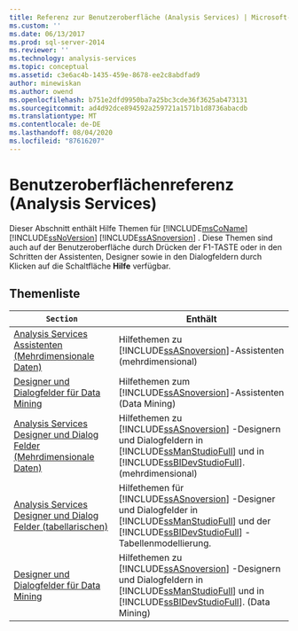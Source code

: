 ```yaml
---
title: Referenz zur Benutzeroberfläche (Analysis Services) | Microsoft-Dokumentation
ms.custom: ''
ms.date: 06/13/2017
ms.prod: sql-server-2014
ms.reviewer: ''
ms.technology: analysis-services
ms.topic: conceptual
ms.assetid: c3e6ac4b-1435-459e-8678-ee2c8abdfad9
author: minewiskan
ms.author: owend
ms.openlocfilehash: b751e2dfd9950ba7a25bc3cde36f3625ab473131
ms.sourcegitcommit: ad4d92dce894592a259721a1571b1d8736abacdb
ms.translationtype: MT
ms.contentlocale: de-DE
ms.lasthandoff: 08/04/2020
ms.locfileid: "87616207"
---
```

# <a name="user-interface-reference-analysis-services"></a>Benutzeroberflächenreferenz (Analysis Services)
  Dieser Abschnitt enthält Hilfe Themen für [!INCLUDE[msCoName](../includes/msconame-md.md)] [!INCLUDE[ssNoVersion](../includes/ssnoversion-md.md)] [!INCLUDE[ssASnoversion](../includes/ssasnoversion-md.md)] . Diese Themen sind auch auf der Benutzeroberfläche durch Drücken der F1-TASTE oder in den Schritten der Assistenten, Designer sowie in den Dialogfeldern durch Klicken auf die Schaltfläche **Hilfe** verfügbar.  
  
## <a name="topic-list"></a>Themenliste  
  
|`Section`|Enthält|  
|-------------|--------------|  
|[Analysis Services Assistenten &#40;Mehrdimensionale Daten&#41;](analysis-services-wizards-multidimensional-data.md)|Hilfethemen zu [!INCLUDE[ssASnoversion](../includes/ssasnoversion-md.md)]-Assistenten (mehrdimensional)|  
|[Designer und Dialogfelder für Data Mining](data-mining-designers-and-dialog-boxes.md)|Hilfethemen zum [!INCLUDE[ssASnoversion](../includes/ssasnoversion-md.md)]-Assistenten (Data Mining)|  
|[Analysis Services Designer und Dialog Felder &#40;Mehrdimensionale Daten&#41;](analysis-services-designers-and-dialog-boxes-multidimensional-data.md)|Hilfethemen zu [!INCLUDE[ssASnoversion](../includes/ssasnoversion-md.md)] -Designern und Dialogfeldern in [!INCLUDE[ssManStudioFull](../includes/ssmanstudiofull-md.md)] und in [!INCLUDE[ssBIDevStudioFull](../includes/ssbidevstudiofull-md.md)]. (mehrdimensional)|  
|[Analysis Services Designer und Dialog Felder &#40;tabellarischen&#41;](analysis-services-designers-and-dialog-boxes-tabular.md)|Hilfethemen für [!INCLUDE[ssASnoversion](../includes/ssasnoversion-md.md)] -Designer und Dialogfelder in [!INCLUDE[ssManStudioFull](../includes/ssmanstudiofull-md.md)] und der [!INCLUDE[ssBIDevStudioFull](../includes/ssbidevstudiofull-md.md)] -Tabellenmodellierung.|  
|[Designer und Dialogfelder für Data Mining](data-mining-designers-and-dialog-boxes.md)|Hilfethemen zu [!INCLUDE[ssASnoversion](../includes/ssasnoversion-md.md)] -Designern und Dialogfeldern in [!INCLUDE[ssManStudioFull](../includes/ssmanstudiofull-md.md)] und in [!INCLUDE[ssBIDevStudioFull](../includes/ssbidevstudiofull-md.md)]. (Data Mining)|  
  
  
